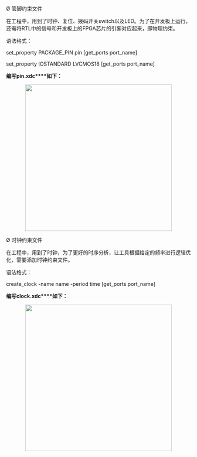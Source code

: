 Ø 管脚约束文件

在工程中，用到了时钟、复位、拨码开关switch以及LED。为了在开发板上运行，还需将RTL中的信号和开发板上的FPGA芯片的引脚对应起来，即物理约束。

语法格式：

set_property PACKAGE_PIN pin [get_ports port_name]

set_property IOSTANDARD LVCMOS18 [get_ports port_name]

 **编写pin.xdc****如下：**

<center><img src="../s7-1.png" width = 400></center>                               

 

Ø 时钟约束文件

在工程中，用到了时钟，为了更好的时序分析，让工具根据给定的频率进行逻辑优化，需要添加时钟约束文件。

语法格式：

create_clock -name name -period time [get_ports port_name]

 **编写clock.xdc****如下：**

  <center><img src="../s7-2.png" width = 400></center>   

 



  

 

 

   

 

 

